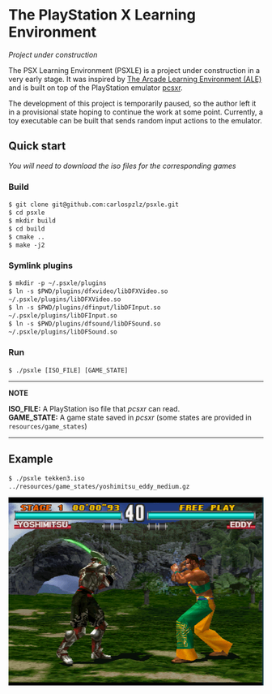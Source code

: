 # The PlayStation X Learning Environment
_Project under construction_

The PSX Learning Environment (PSXLE) is a project under construction in a very early stage.
It was inspired by [The Arcade Learning Environment (ALE)](https://github.com/mgbellemare/Arcade-Learning-Environment)
and is built on top of the PlayStation emulator [pcsxr](https://archive.codeplex.com/?p=pcsxr).

The development of this project is temporarily paused, so the author left it in a provisional state hoping to continue
the work at some point. Currently, a toy executable can be built that sends random input actions to the emulator.

## Quick start
_You will need to download the iso files for the corresponding games_

### Build
```
$ git clone git@github.com:carlospzlz/psxle.git
$ cd psxle
$ mkdir build
$ cd build
$ cmake ..
$ make -j2
```

### Symlink plugins
```
$ mkdir -p ~/.psxle/plugins
$ ln -s $PWD/plugins/dfxvideo/libDFXVideo.so ~/.psxle/plugins/libDFXVideo.so
$ ln -s $PWD/plugins/dfinput/libDFInput.so ~/.psxle/plugins/libDFInput.so
$ ln -s $PWD/plugins/dfsound/libDFSound.so ~/.psxle/plugins/libDFSound.so
```

### Run
```
$ ./psxle [ISO_FILE] [GAME_STATE]
```

---
**NOTE**

**ISO_FILE:** A PlayStation iso file that _pcsxr_ can read.<br/>
**GAME_STATE:** A game state saved in _pcsxr_ (some states are provided in `resources/game_states`)

---

## Example
```
$ ./psxle tekken3.iso ../resources/game_states/yoshimitsu_eddy_medium.gz
```
![](captures/yoshimitsu_eddy.gif)
